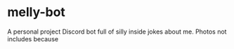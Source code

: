 # melly-bot
A personal project Discord bot full of silly inside jokes about me. Photos not includes because
